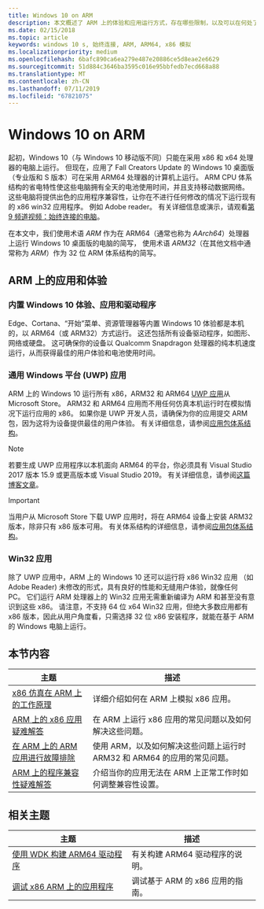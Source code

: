 ```yaml
---
title: Windows 10 on ARM
description: 本文概述了 ARM 上的体验和应用运行方式，存在哪些限制，以及可以在何处了解详细信息。
ms.date: 02/15/2018
ms.topic: article
keywords: windows 10 s, 始终连接, ARM, ARM64, x86 模拟
ms.localizationpriority: medium
ms.openlocfilehash: 6bafc890ca6ea279e487e20886ce5d8eae2e6629
ms.sourcegitcommit: 51d884c3646ba3595c016e95bbfedb7ecd668a88
ms.translationtype: MT
ms.contentlocale: zh-CN
ms.lasthandoff: 07/11/2019
ms.locfileid: "67821075"
---
```

# <a name="windows-10-on-arm"></a>Windows 10 on ARM
起初，Windows 10（与 Windows 10 移动版不同）只能在采用 x86 和 x64 处理器的电脑上运行。 但现在，应用了 Fall Creators Update 的 Windows 10 桌面版（专业版和 S 版本）可在采用 ARM64 处理器的计算机上运行。 ARM CPU 体系结构的省电特性使这些电脑拥有全天的电池使用时间，并且支持移动数据网络。 这些电脑将提供出色的应用程序兼容性，让你在不进行任何修改的情况下运行现有的 x86 win32 应用程序。 例如 Adobe reader。 有关详细信息或演示，请观看[第 9 频道视频：始终连接的电脑](https://channel9.msdn.com/Events/Build/2017/P4171)。

在本文中，我们使用术语 *ARM* 作为在 ARM64（通常也称为 *AArch64*）处理器上运行 Windows 10 桌面版的电脑的简写，  使用术语 *ARM32*（在其他文档中通常称为 *ARM*）作为 32 位 ARM 体系结构的简写。

## <a name="apps-and-experiences-on-arm"></a>ARM 上的应用和体验

### <a name="built-in-windows-10-experiences-apps-and-drivers"></a>内置 Windows 10 体验、应用和驱动程序
Edge、Cortana、“开始”菜单、资源管理器等内置 Windows 10 体验都是本机的，以 ARM64（或 ARM32）方式运行。 这还包括所有设备驱动程序，如图形、网络或硬盘。 这可确保你的设备以 Qualcomm Snapdragon 处理器的纯本机速度运行，从而获得最佳的用户体验和电池使用时间。

### <a name="universal-windows-platform-uwp-apps"></a>通用 Windows 平台 (UWP) 应用
ARM 上的 Windows 10 运行所有 x86，ARM32 和 ARM64 [UWP 应用](../get-started/universal-application-platform-guide.md)从 Microsoft Store。 ARM32 和 ARM64 应用而不用任何仿真本机运行时在模拟情况下运行应用的 x86。 如果你是 UWP 开发人员，请确保为你的应用提交 ARM 包，因为这将为设备提供最佳的用户体验。 有关详细信息，请参阅[应用包体系结构](../packaging/device-architecture.md)。

>[!NOTE]
> 若要生成 UWP 应用程序以本机面向 ARM64 的平台，你必须具有 Visual Studio 2017 版本 15.9 或更高版本或 Visual Studio 2019。 有关详细信息，请参阅[这篇博客文章](https://blogs.windows.com/buildingapps/2018/11/15/official-support-for-windows-10-on-arm-development)。


>[!IMPORTANT]
> 当用户从 Microsoft Store 下载 UWP 应用时，将在 ARM64 设备上安装 ARM32 版本，除非只有 x86 版本可用。 有关体系结构的详细信息，请参阅[应用包体系结构](../packaging/device-architecture.md)。

### <a name="win32-apps"></a>Win32 应用
除了 UWP 应用中，ARM 上的 Windows 10 还可以运行将 x86 Win32 应用 （如 Adobe Reader) 未修改的形式，具有良好的性能和无缝用户体验，就像任何 PC。 它们运行 ARM 处理器上的 Win32 应用无需重新编译为 ARM 和甚至没有意识到这些 x86。 请注意，不支持 64 位 x64 Win32 应用，但绝大多数应用都有 x86 版本，因此从用户角度看，只需选择 32 位 x86 安装程序，就能在基于 ARM 的 Windows 电脑上运行。

## <a name="in-this-section"></a>本节内容
|主题 | 描述 |
|-----|-----|
|[x86 仿真在 ARM 上的工作原理](apps-on-arm-x86-emulation.md)|详细介绍如何在 ARM 上模拟 x86 应用。|
|[ARM 上的 x86 应用疑难解答](apps-on-arm-troubleshooting-x86.md)|在 ARM 上运行 x86 应用的常见问题以及如何解决这些问题。 |
|[在 ARM 上的 ARM 应用进行故障排除](apps-on-arm-troubleshooting-arm32.md)|使用 ARM，以及如何解决这些问题上运行时 ARM32 和 ARM64 的应用的常见问题。 |
|[ARM 上的程序兼容性疑难解答](apps-on-arm-program-compat-troubleshooter.md)|介绍当你的应用无法在 ARM 上正常工作时如何调整兼容性设置。 |

## <a name="related-topics"></a>相关主题
|主题 | 描述 |
|-----|-----|
|[使用 WDK 构建 ARM64 驱动程序](https://docs.microsoft.com/en-us/windows-hardware/drivers/develop/building-arm64-drivers)|有关构建 ARM64 驱动程序的说明。 |
| [调试 x86 ARM 上的应用程序](https://docs.microsoft.com/en-us/windows-hardware/drivers/debugger/debugging-arm64) | 调试基于 ARM 的 x86 应用的指南。 |
